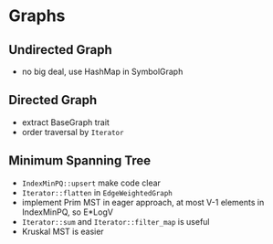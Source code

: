 # Graphs

## Undirected Graph
- no big deal, use HashMap in SymbolGraph

## Directed Graph
- extract BaseGraph trait
- order traversal by `Iterator`

## Minimum Spanning Tree
- `IndexMinPQ::upsert` make code clear
- `Iterator::flatten` in `EdgeWeightedGraph`
- implement Prim MST in eager approach, at most V-1 elements in IndexMinPQ, so E*LogV
- `Iterator::sum` and `Iterator::filter_map` is useful
- Kruskal MST is easier
